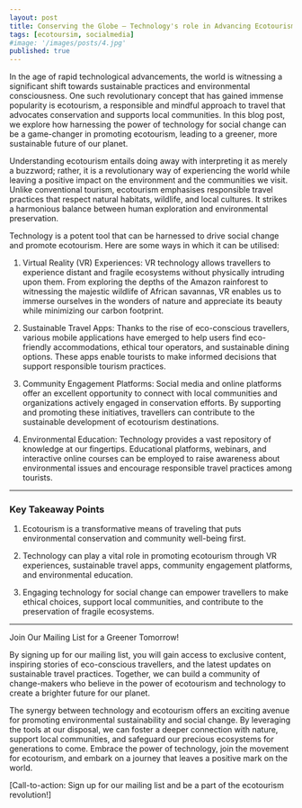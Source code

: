 ```yaml
---
layout: post
title: Conserving the Globe — Technology's role in Advancing Ecotourism
tags: [ecotoursim, socialmedia]
#image: '/images/posts/4.jpg'
published: true
---
```

In the age of rapid technological advancements, the world is witnessing a significant shift towards sustainable practices and environmental consciousness. One such revolutionary concept that has gained immense popularity is ecotourism, a responsible and mindful approach to travel that advocates conservation and supports local communities. In this blog post, we explore how harnessing the power of technology for social change can be a game-changer in promoting ecotourism, leading to a greener, more sustainable future of our planet.

Understanding ecotourism entails doing away with interpreting it as merely a buzzword; rather, it is a revolutionary way of experiencing the world while leaving a positive impact on the environment and the communities we visit. Unlike conventional tourism, ecotourism emphasises responsible travel practices that respect natural habitats, wildlife, and local cultures. It strikes a harmonious balance between human exploration and environmental preservation.

Technology is a potent tool that can be harnessed to drive social change and promote ecotourism. Here are some ways in which it can be utilised:

1. Virtual Reality (VR) Experiences: VR technology allows travellers to experience distant and fragile ecosystems without physically intruding upon them. From exploring the depths of the Amazon rainforest to witnessing the majestic wildlife of African savannas, VR enables us to immerse ourselves in the wonders of nature and appreciate its beauty while minimizing our carbon footprint.

2. Sustainable Travel Apps: Thanks to the rise of eco-conscious travellers, various mobile applications have emerged to help users find eco-friendly accommodations, ethical tour operators, and sustainable dining options. These apps enable tourists to make informed decisions that support responsible tourism practices.

3. Community Engagement Platforms: Social media and online platforms offer an excellent opportunity to connect with local communities and organizations actively engaged in conservation efforts. By supporting and promoting these initiatives, travellers can contribute to the sustainable development of ecotourism destinations.

4. Environmental Education: Technology provides a vast repository of knowledge at our fingertips. Educational platforms, webinars, and interactive online courses can be employed to raise awareness about environmental issues and encourage responsible travel practices among tourists.
---
### Key Takeaway Points

1. Ecotourism is a transformative means of traveling that puts environmental conservation and community well-being first.

2. Technology can play a vital role in promoting ecotourism through VR experiences, sustainable travel apps, community engagement platforms, and environmental education.

3. Engaging technology for social change can empower travellers to make ethical choices, support local communities, and contribute to the preservation of fragile ecosystems.
---
Join Our Mailing List for a Greener Tomorrow!

By signing up for our mailing list, you will gain access to exclusive content, inspiring stories of eco-conscious travellers, and the latest updates on sustainable travel practices. Together, we can build a community of change-makers who believe in the power of ecotourism and technology to create a brighter future for our planet.

The synergy between technology and ecotourism offers an exciting avenue for promoting environmental sustainability and social change. By leveraging the tools at our disposal, we can foster a deeper connection with nature, support local communities, and safeguard our precious ecosystems for generations to come. Embrace the power of technology, join the movement for ecotourism, and embark on a journey that leaves a positive mark on the world.

[Call-to-action: Sign up for our mailing list and be a part of the ecotourism revolution!]